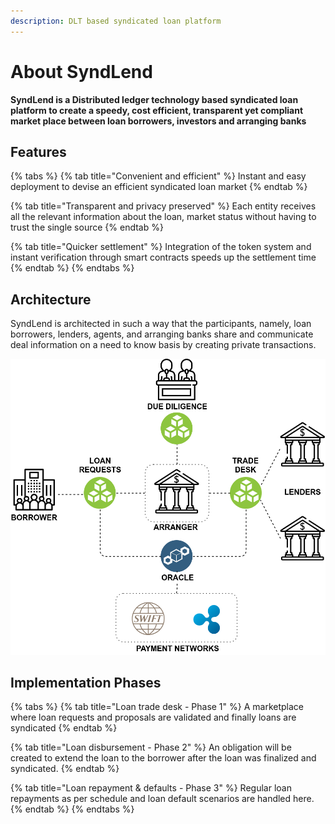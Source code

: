 ```yaml
---
description: DLT based syndicated loan platform
---
```


# About SyndLend

**SyndLend is a Distributed ledger technology based syndicated loan platform to create a speedy, cost efficient, transparent yet compliant market place between loan borrowers, investors and arranging banks**

## Features

{% tabs %}
{% tab title="Convenient and efficient" %}
Instant and easy deployment to devise an efficient syndicated loan market
{% endtab %}

{% tab title="Transparent and privacy preserved" %}
Each entity receives all the relevant information about the loan, market status without having to trust the single source
{% endtab %}

{% tab title="Quicker settlement" %}
Integration of the token system and instant verification through smart contracts speeds up the settlement time
{% endtab %}
{% endtabs %}

## Architecture

SyndLend is architected in such a way that the participants, namely, loan borrowers, lenders, agents, and arranging banks share and communicate deal information on a need to know basis by creating private transactions.

![](.gitbook/assets/3731872a6cddad86f3fd37ea2badf080.png)

## Implementation Phases

{% tabs %}
{% tab title="Loan trade desk - Phase 1" %}
A marketplace where loan requests and proposals are validated and finally loans are syndicated
{% endtab %}

{% tab title="Loan disbursement - Phase 2" %}
An obligation will be created to extend the loan to the borrower after the loan was finalized and syndicated.
{% endtab %}

{% tab title="Loan repayment & defaults - Phase 3" %}
Regular loan repayments as per schedule and loan default scenarios are handled here.
{% endtab %}
{% endtabs %}

